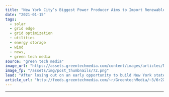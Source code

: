 ```yaml
---
title: "New York City’s Biggest Power Producer Aims to Import Renewable Energy From Upstate"
date: "2021-01-15"
tags: 
  - solar
  - grid edge
  - grid optimization
  - utilities
  - energy storage
  - wind
  - news,
  - green tech media
source: "green tech media"
image_url: "https://assets.greentechmedia.com/content/images/articles/New_York_Hudson_Valley_XL_Shutterstock.jpg"
image_fp: "/assets/img/post_thumbnails/72.png"
lead: "After losing out on an early opportunity to build New York state's biggest battery, the owner of New York City's biggest power plant is taking steps to import renewable electricity generated upstate. The Ravenswood Generating Station is undergoing a  ..."
article_url: "http://feeds.greentechmedia.com/~r/GreentechMedia/~3/6r2X_VYQ3xg/new-york-citys-biggest-power-producer-aims-to-import-renewable-energy-from-upstate"
---
```


---
